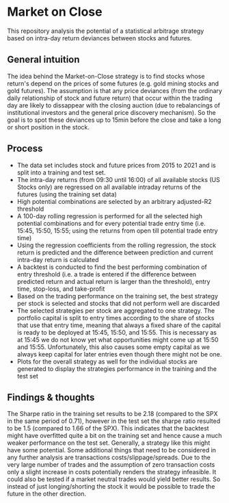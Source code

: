 # Market on Close
This repository analysis the potential of a statistical arbitrage strategy based on intra-day return deviances between stocks and futures.

## General intuition
The idea behind the Market-on-Close strategy is to find stocks whose return's depend on the prices of some futures (e.g. gold mining stocks and gold futures). The assumption is that any price deviances (from the ordinary daily relationship of stock and future return) that occur within the trading day are likely to dissappear with the closing auction (due to rebalancings of institutional investors and the general price discovery mechanism). So the goal is to spot these deviances up to 15min before the close and take a long or short position in the stock. 

## Process
- The data set includes stock and future prices from 2015 to 2021 and is split into a training and test set.
- The intra-day returns (from 09:30 until 16:00) of all available stocks (US Stocks only) are regressed on all available intraday returns of the futures (using the training set data)
- High potential combinations are selected by an arbitrary adjusted-R2 threshold
- A 100-day rolling regression is performed for all the selected high potential combinations and for every potential trade entry time (i.e. 15:45, 15:50, 15:55; using the returns from open till potential trade entry time)
- Using the regression coefficients from the rolling regression, the stock return is predicted and the difference between prediction and current intra-day return is calculated
- A backtest is conducted to find the best performing combination of entry threshold (i.e. a trade is entered if the difference between predicted return and actual return is larger than the threshold), entry time, stop-loss, and take-profit
- Based on the trading performance on the training set, the best strategy per stock is selected and stocks that did not perform well are discarded
- The selected strategies per stock are aggregated to one strategy. The portfolio capital is split to entry times according to the share of stocks that use that entry time, meaning that always a fixed share of the capital is ready to be deployed at 15:45, 15:50, and 15:55. This is necessary as at 15:45 we do not know yet what opportunities might come up at 15:50 and 15:55. Unfortunately, this also causes some empty capital as we always keep capital for later entries even though there might not be one.
- Plots for the overall strategy as well for the individual stocks are generated to display the strategies performance in the training and the test set

## Findings & thoughts
The Sharpe ratio in the training set results to be 2.18 (compared to the SPX in the same period of 0.71), however in the test set the sharpe ratio resulted to be 1.5 (compared to 1.66 of the SPX). This indicates that the backtest might have overfitted quite a bit on the training set and hence cause a much weaker performance on the test set. Generally, a strategy like this might have some potential. Some additional things that need to be considered in any further analysis are transactions costs/slippage/spreads. Due to the very large number of trades and the assumption of zero transaction costs only a slight increase in costs potentially renders the strategy infeasible. It could also be tested if a market neutral trades would yield better results. So instead of just longing/shorting the stock it would be possible to trade the future in the other direction. 
